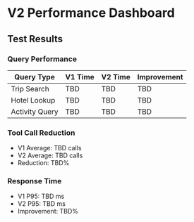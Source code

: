# V2 Performance Dashboard

## Test Results

### Query Performance
| Query Type | V1 Time | V2 Time | Improvement |
|------------|---------|---------|-------------|
| Trip Search | TBD | TBD | TBD |
| Hotel Lookup | TBD | TBD | TBD |
| Activity Query | TBD | TBD | TBD |

### Tool Call Reduction
- V1 Average: TBD calls
- V2 Average: TBD calls
- Reduction: TBD%

### Response Time
- V1 P95: TBD ms
- V2 P95: TBD ms
- Improvement: TBD%